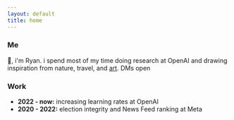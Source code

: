 ```yaml
---
layout: default
title: home
---
```


### Me

👋, i'm Ryan. i spend most of my time doing research at OpenAI and drawing inspiration from nature, travel, and [art](/muses). DMs open

### Work

- **2022 - now:** increasing learning rates at OpenAI
- **2020 - 2022:** election integrity and News Feed ranking at Meta
